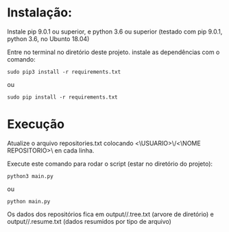 <h1>Instalação:</h1>

<p>Instale pip 9.0.1 ou superior, e python 3.6 ou superior
(testado com pip 9.0.1, python 3.6, no Ubunto 18.04)</p>

<p>Entre no terminal no diretório deste projeto. 
instale as dependências com o comando:</p>

```
sudo pip3 install -r requirements.txt
```

ou

```
sudo pip install -r requirements.txt
```

<h1> Execução </h1>

<p>Atualize o arquivo repositories.txt colocando <\USUARIO>\/<\NOME REPOSITORIO>\ en cada linha.</p>
<p>Execute este comando para rodar o script (estar no diretório do projeto): </p>

```
python3 main.py
```
ou
```
python main.py
```

<p> Os dados dos repositórios fica em output/<USUARIO>/<NOME REPOSITORIO>.tree.txt (arvore de diretório) e output/<USUARIO>/<NOME REPOSITORIO>.resume.txt (dados resumidos por tipo de arquivo)<p>
